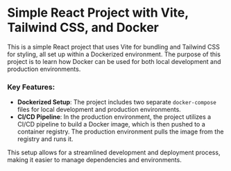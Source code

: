 # Simple React Project with Vite, Tailwind CSS, and Docker

This is a simple React project that uses Vite for bundling and Tailwind CSS for styling, all set up within a Dockerized environment. The purpose of this project is to learn how Docker can be used for both local development and production environments.

### Key Features:
- **Dockerized Setup**: The project includes two separate `docker-compose` files for local development and production environments.
- **CI/CD Pipeline**: In the production environment, the project utilizes a CI/CD pipeline to build a Docker image, which is then pushed to a container registry. The production environment pulls the image from the registry and runs it.
  
This setup allows for a streamlined development and deployment process, making it easier to manage dependencies and environments.
